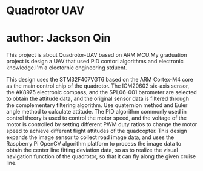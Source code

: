 # Quadrotor UAV
# author: Jackson Qin

This project is about Quadrotor-UAV based on ARM MCU.My graduation project is design a UAV that used PID contorl algorithms and electronic knowledge.I'm a electornic engineering stduent.

This design uses the STM32F407VGT6 based on the ARM Cortex-M4 core as the main control chip of the quadrotor. The ICM20602 six-axis sensor, the AK8975 electronic compass, and the SPL06-001 barometer are selected to obtain the attitude data, and the original sensor data is filtered through the complementary filtering algorithm. Use quaternion method and Euler angle method to calculate attitude. The PID algorithm commonly used in control theory is used to control the motor speed, and the voltage of the motor is controlled by setting different PWM duty ratios to change the motor speed to achieve different flight attitudes of the quadcopter. This design expands the image sensor to collect road image data, and uses the Raspberry Pi OpenCV algorithm platform to process the image data to obtain the center line fitting deviation data, so as to realize the visual navigation function of the quadrotor, so that it can fly along the given cruise line.
